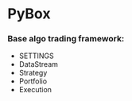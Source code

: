 # PyBox

### Base algo trading framework:
- SETTINGS
- DataStream
- Strategy
- Portfolio
- Execution	
